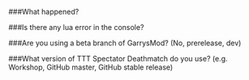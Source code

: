 ###What happened?


###Is there any lua error in the console?


###Are you using a beta branch of GarrysMod? (No, prerelease, dev)


###What version of TTT Spectator Deathmatch do you use? (e.g. Workshop, GitHub master, GitHub stable release)


